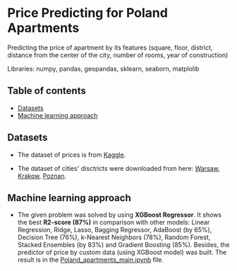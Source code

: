 # Price Predicting for Poland Apartments

Predicting the price of apartment by its features (square, floor, district, distance from the center of the city, number of rooms, year of construction)

Libraries: numpy, pandas, geopandas, sklearn, seaborn, matplolib


## Table of contents
- [Datasets](#datasets)
- [Machine learning approach](#machine-learning-approach)


## Datasets

- The dataset of prices is from [Kaggle](https://www.kaggle.com/datasets/dawidcegielski/house-prices-in-poland). 

- The dataset of cities' disctricts were downloaded from here: [Warsaw](https://github.com/andilabs/warszawa-dzielnice-geojson), [Krakow](https://github.com/andilabs/krakow-dzielnice-geojson), [Poznan](https://sip.poznan.pl/sip/dzielnice/get_dzielnice).


## Machine learning approach

- The given problem was solved by using **XGBoost Regressor**. It shows the best **R2-score (87%)** in comparison with other models: Linear Regression, Ridge, Lasso, Bagging Regressor, AdaBoost (by 65%), Decision Tree (76%), k-Nearest Neighbors (78%), Random Forest, Stacked Ensembles (by 83%) and Gradient Boosting (85%). Besides, the predictor of price by custom data (using XGBoost model) was built. The result is in the [Poland_apartments_main.ipynb](https://github.com/am-tropin/poland-apartment-prices/blob/main/Poland_apartments_main.ipynb) file.

